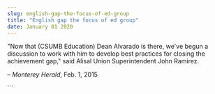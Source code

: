 ```yaml
---
slug: english-gap-the-focus-of-ed-group
title: "English gap the focus of ed group"
date: January 01 2020
---
```


 
<p>
  "Now that &#40;CSUMB Education&#41; Dean Alvarado is there, we've begun a
  discussion to work with him to develop best practices for closing the
  achievement gap," said Alisal Union Superintendent John Ramirez.
</p>
<p>– <em>Monterey Herald</em>, Feb. 1, 2015</p>
```
